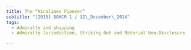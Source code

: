 ```yaml
---
title: The “Vinalines Pioneer” 
subtitle: "[2015] SGHCR 1 / 12\_December\_2014"
tags:
  - Admiralty and shipping
  - Admiralty Jurisdiction, Striking Out and Material Non-Disclosure

---
```


